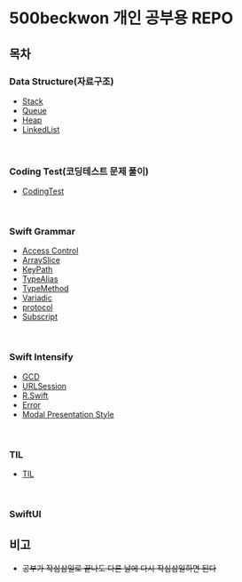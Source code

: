 # 500beckwon 개인 공부용 REPO

## 목차

### Data Structure(자료구조)
- [Stack](https://github.com/500beckwon/SwiftBasic/tree/master/Stack)
- [Queue](https://github.com/500beckwon/SwiftBasic/tree/master/Queue)
- [Heap](https://github.com/500beckwon/SwiftBasic/tree/master/Heap)
- [LinkedList](https://github.com/500beckwon/SwiftBasic/tree/master/LinkList)

<br>

### Coding Test(코딩테스트 문제 풀이)
- [CodingTest](https://github.com/500beckwon/SwiftBasic/tree/master/CodingTest)

<br>

### Swift Grammar
- [Access Control](https://github.com/500beckwon/SwiftBasic/tree/master/AccesControl)
- [ArraySlice](https://github.com/500beckwon/SwiftBasic/tree/master/ArraySlice)
- [KeyPath](https://github.com/500beckwon/SwiftBasic/tree/master/KeyPath)
- [TypeAlias](https://github.com/500beckwon/SwiftBasic/tree/master/TypeAlias)
- [TypeMethod](https://github.com/500beckwon/SwiftBasic/tree/master/TypeMethod)
- [Variadic](https://github.com/500beckwon/SwiftBasic/tree/master/Varidic)
- [protocol](https://github.com/500beckwon/SwiftBasic/tree/master/protocol) 
- [Subscript](https://github.com/500beckwon/SwiftBasic/tree/master/Subscript)

<br>

### Swift Intensify
- [GCD](https://github.com/500beckwon/SwiftBasic/tree/master/GCD)
- [URLSession](https://github.com/500beckwon/SwiftBasic/tree/master/URLSession)
- [R.Swift](https://github.com/500beckwon/SwiftBasic/tree/master/RSwift)
- [Error](https://github.com/500beckwon/SwiftBasic/tree/master/Errorl)
- [Modal Presentation Style](https://github.com/500beckwon/SwiftBasic/tree/master/ModalPresentationStyle)

<br>

### TIL 
- [TIL](https://github.com/500beckwon/SwiftBasic/tree/master/TIL)

<br>

### SwiftUI

## 비고 
- ~~공부가 작심삼일로 끝나도 다른 날에 다시 작심삼일하면 된다~~
